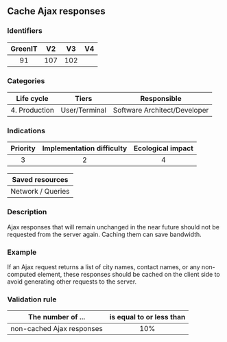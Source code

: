 ## Cache Ajax responses

### Identifiers

| GreenIT | V2  | V3  | V4  |
| :-----: | :-: | :-: | :-: |
|   91    | 107 | 102 |     |

### Categories

|  Life cycle   |     Tiers     |         Responsible          |
| :-----------: | :-----------: | :--------------------------: |
| 4. Production | User/Terminal | Software Architect/Developer |

### Indications

| Priority | Implementation difficulty | Ecological impact |
| :------: | :-----------------------: | :---------------: |
|    3     |             2             |         4         |

|  Saved resources  |
| :---------------: |
| Network / Queries |

### Description

Ajax responses that will remain unchanged in the near future should not be requested from the server again. Caching them can save bandwidth.

### Example

If an Ajax request returns a list of city names, contact names, or any non-computed element, these responses should be cached on the client side to avoid generating other requests to the server.

### Validation rule

| The number of ...         | is equal to or less than |
| ------------------------- | :----------------------: |
| non-cached Ajax responses |           10%            |
